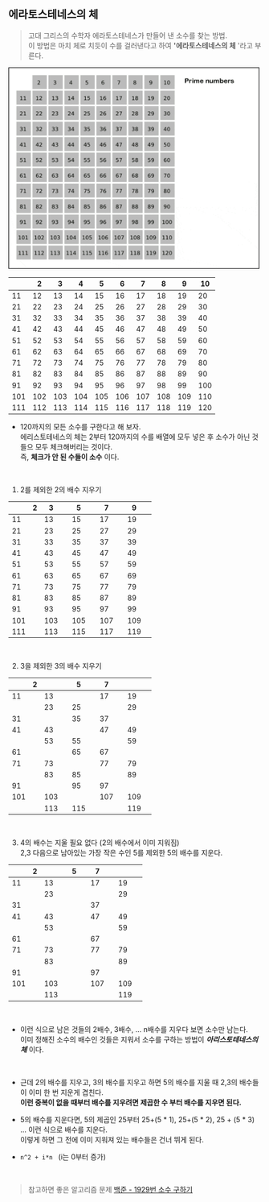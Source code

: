 ## 에라토스테네스의 체 

> 고대 그리스의 수학자 에라토스테네스가 만들어 낸 소수를 찾는 방법.   
이 방법은 마치 체로 치듯이 수를 걸러낸다고 하여 **'에라토스테네스의 체** '라고 부른다. 

<img src="./screenshots/prime.gif" width="500" height="400">


| |2|3|4|5|6|7|8|9|10|
|--|--|--|--|--|--|--|--|--|--|
|11|12|13|14|15|16|17|18|19|20|
|21|22|23|24|25|26|27|28|29|30|
|31|32|33|34|35|36|37|38|39|40|
|41|42|43|44|45|46|47|48|49|50|
|51|52|53|54|55|56|57|58|59|60|
|61|62|63|64|65|66|67|68|69|70|
|71|72|73|74|75|76|77|78|79|80|
|81|82|83|84|85|86|87|88|89|90|
|91|92|93|94|95|96|97|98|99|100|
|101|102|103|104|105|106|107|108|109|110|
|111|112|113|114|115|116|117|118|119|120|

- 120까지의 모든 소수를 구한다고 해 보자.   
에리스토테네스의 체는 2부터 120까지의 수를 배열에 모두 넣은 후 소수가 아닌 것들으 모두 체크해버리는 것이다.   
즉, **체크가 안 된 수들이 소수** 이다.

<br/>

1. 2를 제외한 2의 배수 지우기

| |2|3||5||7||9||
|--|--|--|--|--|--|--|--|--|--|
|11||13||15||17||19||
|21||23||25||27||29||
|31||33||35||37||39||
|41||43||45||47||49||
|51||53||55||57||59||
|61||63||65||67||69||
|71||73||75||77||79||
|81||83||85||87||89||
|91||93||95||97||99||
|101||103||105||107||109||
|111||113||115||117||119||

<br/>

2. 3을 제외한 3의 배수 지우기

| |2|||5||7||||
|--|--|--|--|--|--|--|--|--|--|
|11||13||||17||19||
|||23||25||||29||
|31||||35||37||||
|41||43||||47||49||
|||53||55||||59||
|61||||65||67||||
|71||73||||77||79||
|||83||85||||89||
|91||||95||97||||
|101||103||||107||109||
|||113||115||||119||

<br/>

3. 4의 배수는 지울 필요 없다 (2의 배수에서 이미 지워짐)   
2,3 다음으로 남아있는 가장 작은 수인 5를 제외한 5의 배수를 지운다.

| |2|||5||7||||
|--|--|--|--|--|--|--|--|--|--|
|11||13||||17||19||
|||23||||||29||
|31||||||37||||
|41||43||||47||49||
|||53||||||59||
|61||||||67||||
|71||73||||77||79||
|||83||||||89||
|91||||||97||||
|101||103||||107||109||
|||113||||||119||

<br/>


- 이런 식으로 남은 것들의 2배수, 3배수, ... n배수를 지우다 보면 소수만 남는다.   
이미 정해진 소수의 배수인 것들은 지워서 소수를 구하는 방법이 ***아리스토테네스의 체*** 이다.

<br/>

- 근데 2의 배수를 지우고, 3의 배수를 지우고 하면 5의 배수를 지울 때 2,3의 배수들이 이미 한 번 지운게 겹친다.   
**이런 중복이 없을 때부터 배수를 지우려면 제곱한 수 부터 배수를 지우면 된다.** 

- 5의 배수를 지운다면, 5의 제곱인 25부터 25+(5 * 1), 25+(5 * 2), 25 + (5 * 3) ... 이런 식으로 배수를 지운다.   
이렇게 하면 그 전에 이미 지워져 있는 배수들은 건너 뛰게 된다.

- ```n^2 + i*n ``` (i는 0부터 증가)

<br/>

> 참고하면 좋은  알고리즘 문제   [백준 - 1929번 소수 구하기](https://www.acmicpc.net/problem/1929)
